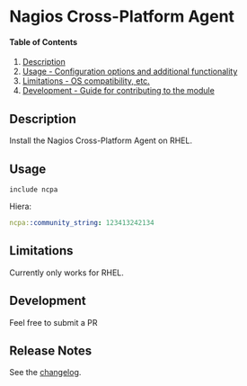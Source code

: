 # Nagios Cross-Platform Agent

#### Table of Contents

1. [Description](#description)
1. [Usage - Configuration options and additional functionality](#usage)
1. [Limitations - OS compatibility, etc.](#limitations)
1. [Development - Guide for contributing to the module](#development)

## Description

Install the Nagios Cross-Platform Agent on RHEL.

## Usage

```puppet
include ncpa
```

Hiera:
```yaml
ncpa::community_string: 123413242134
```

## Limitations

Currently only works for RHEL.

## Development

Feel free to submit a PR

## Release Notes

See the [changelog](./CHANGELOG.md).
